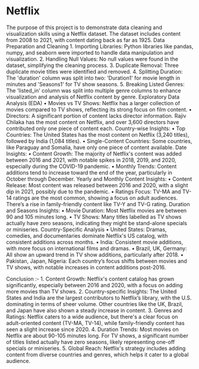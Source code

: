 # Netflix 
The purpose of this project is to demonstrate data cleaning and visualization skills using a Netflix dataset. The dataset includes content from 2008 to 2021, with content dating back as far as 1925.
Data Preparation and Cleaning
1.
Importing Libraries: Python libraries like pandas, numpy, and seaborn were imported to handle data manipulation and visualization.
2.
Handling Null Values: No null values were found in the dataset, simplifying the cleaning process.
3.
Duplicate Removal: Three duplicate movie titles were identified and removed.
4.
Splitting Duration: The 'duration' column was split into two: 'Duration1' for movie length in minutes and 'Seasons1' for TV show seasons.
5.
Breaking Listed Genres: The 'listed_in' column was split into multiple genre columns to enhance visualization and analysis of Netflix content by genre.
Exploratory Data Analysis (EDA)
•
Movies vs TV Shows: Netflix has a larger collection of movies compared to TV shows, reflecting its strong focus on film content.
•
Directors: A significant portion of content lacks director information. Rajiv Chilaka has the most content on Netflix, and over 3,600 directors have contributed only one piece of content each.
Country-wise Insights:
•
Top Countries: The United States has the most content on Netflix (3,240 titles), followed by India (1,084 titles).
•
Single-Content Countries: Some countries, like Paraguay and Somalia, have only one piece of content available.
Date Insights:
•
Content Growth: The majority of Netflix's content was added between 2016 and 2021, with notable spikes in 2018, 2019, and 2020, especially during the COVID-19 pandemic.
•
Monthly Trends: Content additions tend to increase toward the end of the year, particularly in October through December.
Yearly and Monthly Content Insights:
•
Content Release: Most content was released between 2016 and 2020, with a slight dip in 2021, possibly due to the pandemic.
•
Ratings Focus: TV-MA and TV-14 ratings are the most common, showing a focus on adult audiences. There’s a rise in family-friendly content like TV-Y and TV-G rating.
Duration and Seasons Insights:
•
Movie Duration: Most Netflix movies are between 90 and 105 minutes long.
•
TV Shows: Many titles labelled as TV shows actually have zero seasons, indicating they might be stand-alone specials or miniseries.
Country-Specific Analysis
•
United States: Dramas, comedies, and documentaries dominate Netflix's US catalog, with consistent additions across months.
•
India: Consistent movie additions, with more focus on international films and dramas.
•
Brazil, UK, Germany: All show an upward trend in TV show additions, particularly after 2018.
•
Pakistan, Japan, Nigeria: Each country’s focus shifts between movies and TV shows, with notable increases in content additions post-2016.

Conclusion :-
1.
Content Growth: Netflix's content catalog has grown significantly, especially between 2016 and 2020, with a focus on adding more movies than TV shows.
2.
Country-specific Insights: The United States and India are the largest contributors to Netflix’s library, with the U.S. dominating in terms of sheer volume. Other countries like the UK, Brazil, and Japan have also shown a steady increase in content.
3.
Genres and Ratings: Netflix caters to a wide audience, but there's a clear focus on adult-oriented content (TV-MA, TV-14), while family-friendly content has seen a slight increase since 2020.
4.
Duration Trends: Most movies on Netflix are about 90-105 minutes long. For TV shows, a significant number of titles listed actually have zero seasons, likely representing one-off specials or miniseries.
5.
Global Reach: Netflix's strategy includes adding content from diverse countries and genres, which helps it cater to a global audience.
